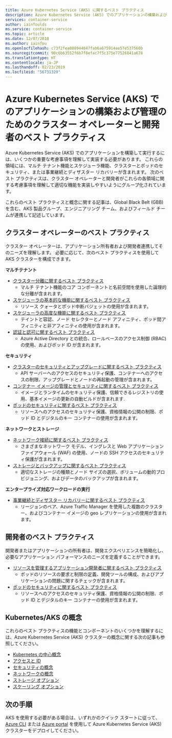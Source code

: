 ```yaml
---
title: Azure Kubernetes Service (AKS) に関するベスト プラクティス
description: Azure Kubernetes Service (AKS) でのアプリケーションの構築および管理のためのクラスター オペレーターと開発者のベスト プラクティス集
services: container-service
author: iainfoulds
ms.service: container-service
ms.topic: article
ms.date: 12/07/2018
ms.author: iainfou
ms.openlocfilehash: c73f2fea808944847fab6a675914ee57e537560b
ms.sourcegitcommit: 90c6b63552f6b7f8efac7f5c375e77526841a678
ms.translationtype: HT
ms.contentlocale: ja-JP
ms.lasthandoff: 02/23/2019
ms.locfileid: "56731329"
---
```

# <a name="cluster-operator-and-developer-best-practices-to-build-and-manage-applications-on-azure-kubernetes-service-aks"></a>Azure Kubernetes Service (AKS) でのアプリケーションの構築および管理のためのクラスター オペレーターと開発者のベスト プラクティス

Azure Kubernetes Service (AKS) でのアプリケーションを構築して実行するには、いくつかの重要な考慮事項を理解して実装する必要があります。 これらの領域には、マルチ テナント機能とスケジューラ機能、クラスターとポッドのセキュリティ、または事業継続とディザスター リカバリーが含まれます。 次のベスト プラクティスは、クラスター オペレーターと開発者がこれらの各領域に関する考慮事項を理解して適切な機能を実装しやすいようにグループ化されています。

これらのベスト プラクティスと概念に関する記事は、Global Black Belt (GBB) を含む、AKS 製品グループ、エンジニアリング チーム、およびフィールド チームが連携して記述しています。

## <a name="cluster-operator-best-practices"></a>クラスター オペレーターのベスト プラクティス

クラスター オペレーターは、アプリケーション所有者および開発者連携してそのニーズを理解します。 必要に応じて、次のベスト プラクティスを使用して AKS クラスターを構成できます。

**マルチテナント**

* [クラスター分離に関するベスト プラクティス](operator-best-practices-cluster-isolation.md)
    * マルチ テナント機能のコア コンポーネントと名前空間を使用した論理的な分離が含まれます。
* [スケジューラの基本的な機能に関するベスト プラクティス](operator-best-practices-scheduler.md)
    * リソース クォータとポッド中断バジェットの使用が含まれます。
* [スケジューラの高度な機能に関するベスト プラクティス](operator-best-practices-advanced-scheduler.md)
    * テイントと容認、ノード セレクターとノード アフィニティ、ポッド間アフィニティと非アフィニティの使用が含まれます。
* [認証と認可に関するベスト プラクティス](operator-best-practices-identity.md)
    * Azure Active Directory との統合、ロールベースのアクセス制御 (RBAC) の使用、およびポッド ID が含まれます。

**セキュリティ**

* [クラスターのセキュリティとアップグレードに関するベスト プラクティス](operator-best-practices-cluster-security.md)
    * API サーバーへのアクセスのセキュリティ保護、コンテナーへのアクセスの制限、アップグレードとノードの再起動の管理が含まれます。
* [コンテナー イメージの管理とセキュリティに関するベスト プラクティス](operator-best-practices-container-image-management.md)
    * イメージとランタイムのセキュリティ保護、信頼できるレジストリの使用、基本イメージの更新の自動ビルドが含まれます.
* [ポッドのセキュリティに関するベスト プラクティス](developer-best-practices-pod-security.md)
    * リソースへのアクセスのセキュリティ保護、資格情報の公開の制限、ポッド ID とデジタルのキー コンテナーの使用が含まれます。

**ネットワークとストレージ**

* [ネットワーク接続に関するベスト プラクティス](operator-best-practices-network.md)
    * さまざまなネットワーク モデル、イングレスと Web アプリケーション ファイアウォール (WAF) の使用、ノードの SSH アクセスのセキュリティ保護が含まれます。
* [ストレージとバックアップに関するベスト プラクティス](operator-best-practices-storage.md)
    * 適切なストレージの種類とノード サイズの選択、ボリュームの動的プロビジョニング、およびデータのバックアップが含まれます。

**エンタープライズ対応ワークロードの実行**

* [事業継続とディザスター リカバリーに関するベスト プラクティス](operator-best-practices-multi-region.md)
    * リージョンのペア、Azure Traffic Manager を使用した複数のクラスター、およびコンテナー イメージの geo レプリケーションの使用が含まれます。

## <a name="developer-best-practices"></a>開発者のベスト プラクティス

開発者またはアプリケーションの所有者は、開発エクスペリエンスを簡略化し、必要なアプリケーション パフォーマンスのニーズを定義することができます。

* [リソースを管理するアプリケーション開発者に関するベスト プラクティス](developer-best-practices-resource-management.md)
    * ポッドのリソースの要求と制限の定義、開発ツールの構成、およびアプリケーションの問題に関するチェックが含まれます。
* [ポッドのセキュリティに関するベスト プラクティス](developer-best-practices-pod-security.md)
    * リソースへのアクセスのセキュリティ保護、資格情報の公開の制限、ポッド ID とデジタルのキー コンテナーの使用が含まれます。

## <a name="kubernetes--aks-concepts"></a>Kubernetes/AKS の概念

これらのベスト プラクティスの機能とコンポーネントのいくつかを理解するには、Azure Kubernetes Service (AKS) クラスターの概念に関する次の記事も参照してください。

* [Kubernetes の中心概念](concepts-clusters-workloads.md)
* [アクセスと ID](concepts-identity.md)
* [セキュリティの概念](concepts-security.md)
* [ネットワークの概念](concepts-network.md)
* [ストレージ オプション](concepts-storage.md)
* [スケーリング オプション](concepts-scale.md)

## <a name="next-steps"></a>次の手順

AKS を使用する必要がある場合は、いずれかのクイック スタートに従って、[Azure CLI](kubernetes-walkthrough.md) または [Azure portal](kubernetes-walkthrough-portal.md) を使用して Azure Kubernetes Service (AKS) クラスターをデプロイしてください。
